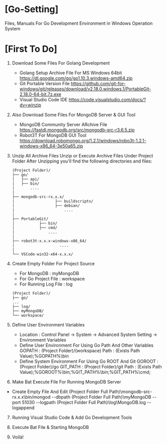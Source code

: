 # [Go-Setting]
Files, Manuals For Go Development Environment in Windows Operation System

# [First To Do]
1. Download Some Files For Golang Development
   * Golang Setup Archive File For MS Windows 64bit
       https://dl.google.com/go/go1.10.3.windows-amd64.zip
   * Git Portable Version File
       https://github.com/git-for-windows/git/releases/download/v2.18.0.windows.1/PortableGit-2.18.0-64-bit.7z.exe
   * Visual Studio Code IDE
       https://code.visualstudio.com/docs/?dv=winzip

2. Also Download Some Files For MongoDB Server & GUI Tool
   * MongoDB Community Server ARchive File
       https://fastdl.mongodb.org/src/mongodb-src-r3.6.5.zip
   * Robot3T For MongoDB GUI Tool
       https://download.robomongo.org/1.2.1/windows/robo3t-1.2.1-windows-x86_64-3e50a65.zip

3. Unzip All Archive Files
   Unzip or Execute Archive Files Under Project Folder
   After Unzipping you'll find the following directories and files:
   ```
   (Project Folder)/
   ├── go/
   |   ├── api/
   |   ├── bin/
   |       ....
   |
   ├── mongodb-src-rx.x.x/
   |                  ├── buildscripts/
   |                  ├── debian/
   |                      ....
   |
   ├── PortableGit/
   |           ├── bin/
   |           ├── cmd/
   |               ....
   |
   ├── robot3t-x.x.x-windows-x86_64/
   |                    ....
   |
   └── VSCode-win32-x64-x.x.x/
   ```

4. Create Empty Folder For Project Source
   * For MongoDB : myMongoDB
   * For Go Project File : workspace
   * For Running Log File : log
   ```
   (Project Folder)/
   ├── go/
   ...
   ├── log/
   ├── myMongoDB/
   └── workspace/
   ```

5. Define User Environment Variables
   * Location : Control Panel -> System -> Advanced System Setting -> Environment Variables
   * Define User Environment For Using Go Path And Other Variables
     GOPATH   : (Project Folder)/(workspace)
     Path     : (Exists Path Value);%GOPATH%\bin
   * Define System Environment For Using Go ROOT And Git
     GOROOT   : (Project Folder)/go
     GIT_PATH : (Project Folder)/git
     Path     : (Exists Path Value);%GOROOT%\bin;%GIT_PATH%\bin;%GIT_PATH%\cmd;

6. Make Bat Execute File For Running MongoDB Server
  * Create Empty File And Edit
    (Project Folder Full Path)\mongodb-src-rx.x.x\bin/mongod --dbpath (Project Folder Full Path)\myMongoDB --port 51030 --logpath (Project Folder Full Path)\log\MongoDB.log --logappend

7. Running Visual Studio Code & Add Go Development Tools

8. Execute Bat File & Starting MongoDB

9. Voilà!                                     
                   
